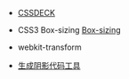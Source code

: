 * [CSSDECK](http://cssdeck.com/)
* CSS3 Box-sizing
  [Box-sizing](http://www.w3cplus.com/content/css3-box-sizing)

* webkit-transform

* [生成阴影代码工具](http://www.cssmatic.com/box-shadow)
